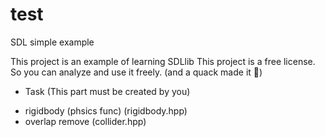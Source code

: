 # test
SDL simple example

This project is an example of learning SDLlib
This project is a free license.
So you can analyze and use it freely.
(and a quack made it 👀)


* Task (This part must be created by you)
- rigidbody (phsics func) (rigidbody.hpp)
- overlap remove (collider.hpp)
